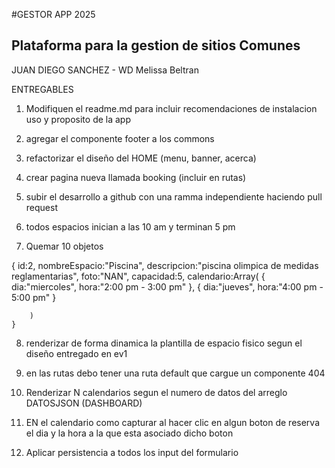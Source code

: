#GESTOR APP 2025
## Plataforma para la gestion  de sitios Comunes
JUAN DIEGO SANCHEZ - WD
Melissa Beltran

ENTREGABLES
1. Modifiquen el readme.md para incluir recomendaciones
de instalacion uso y proposito de la app
2. agregar el componente footer a los commons
3. refactorizar el diseño del HOME (menu, banner, acerca)
4. crear pagina nueva llamada booking (incluir en rutas)
5. subir el desarrollo a github con una ramma independiente haciendo
pull request

6. todos espacios inician a las 10 am y terminan 5 pm
7. Quemar 10 objetos 

{
        id:2,
        nombreEspacio:"Piscina",
        descripcion:"piscina olimpica de medidas reglamentarias",
        foto:"NAN",
        capacidad:5,
        calendario:Array(
            {
                dia:"miercoles",
                hora:"2:00 pm - 3:00 pm"
            },
            { 
                dia:"jueves",
                hora:"4:00 pm - 5:00 pm"
            }

        )
    }

8. renderizar de forma dinamica la plantilla de espacio fisico segun el diseño entregado en ev1

9. en las rutas debo tener una ruta default que cargue un componente 404

10. Renderizar N calendarios segun el numero de datos del arreglo DATOSJSON (DASHBOARD)

11. EN el calendario como capturar al hacer clic en algun boton de reserva
el dia y la hora a la que esta asociado dicho boton

12. Aplicar persistencia a todos los input del formulario